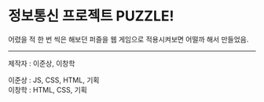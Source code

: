 <h1>정보통신 프로젝트 PUZZLE!</h1>

어렸을 적 한 번 씩은 해보던 퍼즐을 웹 게임으로 적용시켜보면 어떨까 해서 만들었음.

-------------
제작자 : 이준상, 이창학

이준상 : JS, CSS, HTML, 기획 <br>
이창학 : HTML, CSS, 기획
